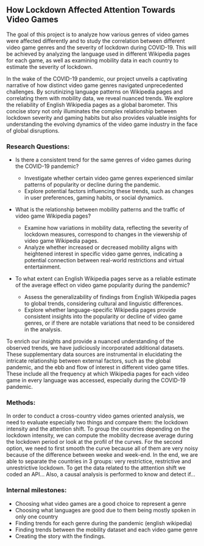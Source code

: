 ## How Lockdown Affected Attention Towards Video Games

The goal of this project is to analyze how various genres of video games were affected differently and to study the correlation between different video game genres and the severity of lockdown during COVID-19. This will be achieved by analyzing the language used in different Wikipedia pages for each game, as well as examining mobility data in each country to estimate the severity of lockdown.

In the wake of the COVID-19 pandemic, our project unveils a captivating narrative of how distinct video game genres navigated unprecedented challenges. By scrutinizing language patterns on Wikipedia pages and correlating them with mobility data, we reveal nuanced trends. We explore the reliability of English Wikipedia pages as a global barometer. This concise story not only illuminates the complex relationship between lockdown severity and gaming habits but also provides valuable insights for understanding the evolving dynamics of the video game industry in the face of global disruptions.

### Research Questions:
- Is there a consistent trend for the same genres of video games during the COVID-19 pandemic?
  - Investigate whether certain video game genres experienced similar patterns of popularity or decline during the pandemic.
  - Explore potential factors influencing these trends, such as changes in user preferences, gaming habits, or social dynamics.

- What is the relationship between mobility patterns and the traffic of video game Wikipedia pages?
  - Examine how variations in mobility data, reflecting the severity of lockdown measures, correspond to changes in the viewership of video game Wikipedia pages.
  - Analyze whether increased or decreased mobility aligns with heightened interest in specific video game genres, indicating a potential connection between real-world restrictions and virtual entertainment.

- To what extent can English Wikipedia pages serve as a reliable estimate of the average effect on video game popularity during the pandemic?
  - Assess the generalizability of findings from English Wikipedia pages to global trends, considering cultural and linguistic differences.
  - Explore whether language-specific Wikipedia pages provide consistent insights into the popularity or decline of video game genres, or if there are notable variations that need to be considered in the analysis.

To enrich our insights and provide a nuanced understanding of the observed trends, we have judiciously incorporated additional datasets. These supplementary data sources are instrumental in elucidating the intricate relationship between external factors, such as the global pandemic, and the ebb and flow of interest in different video game titles. These include all the frequency at which Wikipedia pages for each video game in every language was accessed, especially during the COVID-19 pandemic.

### Methods:
In order to conduct a cross-country video games oriented analysis, we need to evaluate especially two things and compare them: the lockdown intensity and the attention shift.
To group the countries depending on the lockdown intensity, we can compute the mobility decrease average during the lockdown period or look at the profil of the curves. For the second option, we need to first smooth the curve because all of them are very noisy because of the difference between weeke and week-end. In the end, we are able to separate the countries in 3 groups: very restrictice, restrictive and unrestrictive lockdown.
To get the data related to the atttention shift we coded an API...
Also, a causal analysis is performed to know and detect if...

### Internal milestones:
- Choosing what video games are a good choice to represent a genre
- Choosing what languages are good due to them being mostly spoken in only one country
- Finding trends for each genre during the pandemic (english wikipedia)
- Finding trends between the mobility dataset and each video game genre
- Creating the story with the findings.

